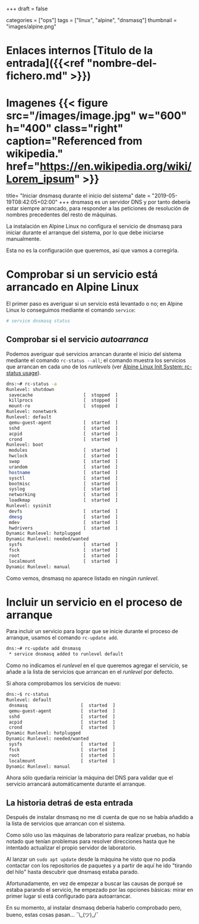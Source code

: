+++
draft = false

categories = ["ops"]
tags = ["linux", "alpine", "dnsmasq"]
thumbnail = "images/alpine.png"

# Enlaces internos [Titulo de la entrada]({{<ref "nombre-del-fichero.md" >}})

# Imagenes {{< figure src="/images/image.jpg" w="600" h="400" class="right" caption="Referenced from wikipedia." href="https://en.wikipedia.org/wiki/Lorem_ipsum" >}}

title=  "Iniciar dnsmasq durante el inicio del sistema"
date = "2019-05-19T08:42:05+02:00"
+++
dnsmasq es un servidor DNS y por tanto debería estar siempre arrancado, para responder  a las peticiones de resolución de nombres precedentes del resto de máquinas.

La instalación en Alpine Linux no configura el servicio de dnsmasq para iniciar durante el arranque del sistema, por lo que debe iniciarse manualmente.

Esta no es la configuración que queremos, así que vamos a corregirla.

<!--more-->

# Comprobar si un servicio está arrancado en Alpine Linux

El primer paso es averiguar si un servicio está levantado o no; en Alpine Linux lo conseguimos mediante el comando `service`:

```bash
# service dnsmasq status
```

## Comprobar si el servicio _autoarranca_

Podemos averiguar qué servicios arrancan durante el inicio del sistema mediante el comando `rc-status --all`; el comando muestra los servicios que arrancan en cada uno de los _runlevels_ (ver [Alpine Linux Init System: rc-status usage](https://wiki.alpinelinux.org/wiki/Alpine_Linux_Init_System#rc-status_usage)).

```bash
dns:~# rc-status -a
Runlevel: shutdown
 savecache                   [  stopped  ]
 killprocs                   [  stopped  ]
 mount-ro                    [  stopped  ]
Runlevel: nonetwork
Runlevel: default
 qemu-guest-agent            [  started  ]
 sshd                        [  started  ]
 acpid                       [  started  ]
 crond                       [  started  ]
Runlevel: boot
 modules                     [  started  ]
 hwclock                     [  started  ]
 swap                        [  started  ]
 urandom                     [  started  ]
 hostname                    [  started  ]
 sysctl                      [  started  ]
 bootmisc                    [  started  ]
 syslog                      [  started  ]
 networking                  [  started  ]
 loadkmap                    [  started  ]
Runlevel: sysinit
 devfs                       [  started  ]
 dmesg                       [  started  ]
 mdev                        [  started  ]
 hwdrivers                   [  started  ]
Dynamic Runlevel: hotplugged
Dynamic Runlevel: needed/wanted
 sysfs                       [  started  ]
 fsck                        [  started  ]
 root                        [  started  ]
 localmount                  [  started  ]
Dynamic Runlevel: manual
```

Como vemos, dnsmasq no aparece listado en ningún _runlevel_.

# Incluir un servicio en el proceso de arranque

Para incluir un servicio para lograr que se inicie durante el proceso de arranque, usamos el comando `rc-update add`.

```bash
dns:~# rc-update add dnsmasq
 * service dnsmasq added to runlevel default
```

Como no indicamos el _runlevel_ en el que queremos agregar el servicio, se añade a la lista de servicios que arrancan en el _runlevel_ por defecto.

Si ahora comprobamos los servicios de nuevo:

```bash
dns:~$ rc-status
Runlevel: default
 dnsmasq                    [  started  ]
 qemu-guest-agent           [  started  ]
 sshd                       [  started  ]
 acpid                      [  started  ]
 crond                      [  started  ]
Dynamic Runlevel: hotplugged
Dynamic Runlevel: needed/wanted
 sysfs                      [  started  ]
 fsck                       [  started  ]
 root                       [  started  ]
 localmount                 [  started  ]
Dynamic Runlevel: manual
```

Ahora sólo quedaría reiniciar la máquina del DNS para validar que el servicio arrancará automáticamente durante el arranque.

## La historia detraś de esta entrada

Después de instalar dnsmasq no me di cuenta de que no se había añadido a la lista de servicios que arrancan con el sistema. 

Como sólo uso las máquinas de laboratorio para realizar pruebas, no había notado que tenían problemas para resolver direcciones hasta que he intentado actualizar el propio servidor de laboratorio.

Al lanzar un `sudo apt update` desde la máquina he visto que no podía contactar con los repositorios de paquetes y a partir de aquí he ido "tirando del hilo" hasta descubrir que dnsmasq estaba parado.

Afortunadamente, en vez de empezar a buscar las causas de porqué se estaba parando el servicio, he empezado por las opciones básicas: mirar en primer lugar si está configurado para autoarrancar.

En su momento, al instalar dnsmasq debería haberlo comprobado pero, bueno, estas cosas pasan... ¯\\\_(ツ)\_/¯